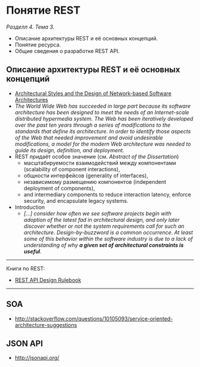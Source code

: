 # Понятие REST

_Разделл 4. Тема 3._

* Описание архитектуры REST и её основных концепций.
* Понятие ресурса.
* Общие сведения о разработке REST API.

## Описание архитектуры REST и её основных концепций

* [Architectural Styles and the Design of Network-based Software Architectures][fielding]
* _The World Wide Web has succeeded in large part because its software architecture has been designed to meet the needs of an Internet-scale distributed hypermedia system. The Web has been iteratively developed over the past ten years through a series of modifications to the standards that define its architecture. In order to identify those aspects of the Web that needed improvement and avoid undesirable modifications, a model for the modern Web architecture was needed to guide its design, definition, and deployment._
* REST придаёт особое значение (см. _Abstract of the Dissertation_)
    * масштабируемости взаимодействий между компонентами (scalability of component interactions),
    * общности интерфейсов (generality of interfaces),
    * независимому размещению компонентов (independent deployment of components),
    * and intermediary components to reduce interaction latency, enforce security, and encapsulate legacy systems.
* Introduction
    * _[...] consider how often we see software projects begin with adoption of the latest fad in architectural design, and only later discover whether or not the system requirements call for such an architecture. Design-by-buzzword is a common occurrence. At least some of this behavior within the software industry is due to a lack of understanding of why **a given set of architectural constraints is useful**._

[fielding]: https://www.ics.uci.edu/~fielding/pubs/dissertation/top.htm

---

Книги по REST:

* [REST API Design Rulebook](http://shop.oreilly.com/product/0636920021575.do)

---

## SOA

* http://stackoverflow.com/questions/10105093/service-oriented-architecture-suggestions

## JSON API

* http://jsonapi.org/
